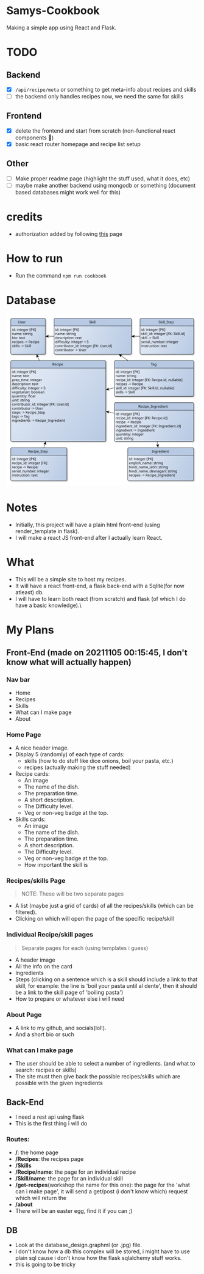 # Samys-Cookbook

Making a simple app using React and Flask.

# TODO

## Backend

-   [x] `/api/recipe/meta` or something to get meta-info about recipes and
        skills
-   [ ] the backend only handles recipes now, we need the same for skills

## Frontend
- [x] delete the frontend and start from scratch (non-functional react components 🤮)
- [x] basic react router homepage and recipe list setup
## Other
- [ ] Make proper readme page (highlight the stuff used, what it does, etc)
- [ ] maybe make another backend using mongodb or something (document based databases might work well for this)

# credits
- authorization added by following [this](https://dev.to/nagatodev/how-to-add-login-authentication-to-a-flask-and-react-application-23i7) page

# How to run

-   Run the command `npm run cookbook`

# Database

![](database-schema/databse-schema.svg)

# Notes

-   Initially, this project will have a plain html front-end (using
    render_template in flask).
-   I will make a react JS front-end after I actually learn React.

# What

-   This will be a simple site to host my recipes.
-   It will have a react front-end, a flask back-end with a Sqlite(for now
    atleast) db.
-   I will have to learn both react (from scratch) and flask (of which I do have
    a basic knowledge).\

# My Plans

## Front-End (made on 20211105 00:15:45, I don't know what will actually happen)

### Nav bar

-   Home
-   Recipes
-   Skills
-   What can I make page
-   About

### Home Page

-   A nice header image.
-   Display 5 (randomly) of each type of cards:
    -   skills (how to do stuff like dice onions, boil your pasta, etc.)
    -   recipes (actually making the stuff needed)
-   Recipe cards:
    -   An image
    -   The name of the dish.
    -   The preparation time.
    -   A short description.
    -   The Difficulty level.
    -   Veg or non-veg badge at the top.
-   Skills cards:
    -   An image
    -   The name of the dish.
    -   The preparation time.
    -   A short description.
    -   The Difficulty level.
    -   Veg or non-veg badge at the top.
    -   How important the skill is

### Recipes/skills Page

> NOTE: These will be two separate pages

-   A list (maybe just a grid of cards) of all the recipes/skills (which can be
    filtered).
-   Clicking on which will open the page of the specific recipe/skill

### Individual Recipe/skill pages

> Separate pages for each (using templates i guess)

-   A header image
-   All the info on the card
-   Ingredients
-   Steps (clicking on a sentence which is a skill should include a link to that
    skill, for example: the line is 'boil your pasta until al dente', then it
    should be a link to the skill page of 'boiling pasta')
-   How to prepare or whatever else i will need

### About Page

-   A link to my github, and socials(lol!).
-   And a short bio or such

### What can I make page

-   The user should be able to select a number of ingredients. (and what to
    search: recipes or skills)
-   The site must then give back the possible recipes/skills which are possible
    with the given ingredients

## Back-End

-   I need a rest api using flask
-   This is the first thing i will do

### Routes:

-   **/**: the home page
-   **/Recipes**: the recipes page
-   **/Skills**
-   **/Recipe/name**: the page for an individual recipe
-   **/Skill/name**: the page for an individual skill
-   **/get-recipes**(workshop the name for this one): the page for the 'what can
    i make page', it will send a get/post (i don't know which) request which
    will return the
-   **/about**
-   There will be an easter egg, find it if you can ;)

## DB

-   Look at the database_design.graphml (or .jpg) file.
-   I don't know how a db this complex will be stored, i might have to use plain
    sql cause i don't know how the flask sqlalchemy stuff works.
-   this is going to be tricky
